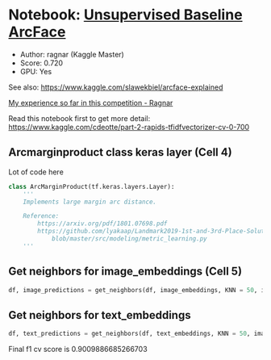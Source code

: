
# Notebook: [Unsupervised Baseline ArcFace](https://www.kaggle.com/ragnar123/unsupervised-baseline-arcface/)

- Author: ragnar (Kaggle Master)
- Score: 0.720
- GPU: Yes

See also: https://www.kaggle.com/slawekbiel/arcface-explained

[My experience so far in this competition - Ragnar](https://www.kaggle.com/c/shopee-product-matching/discussion/228794)

Read this notebook first to get more detail: https://www.kaggle.com/cdeotte/part-2-rapids-tfidfvectorizer-cv-0-700

## Arcmarginproduct class keras layer (Cell 4)

Lot of code here

```python
class ArcMarginProduct(tf.keras.layers.Layer):
    '''
    Implements large margin arc distance.

    Reference:
        https://arxiv.org/pdf/1801.07698.pdf
        https://github.com/lyakaap/Landmark2019-1st-and-3rd-Place-Solution/
            blob/master/src/modeling/metric_learning.py
    '''
```

## Get neighbors for image_embeddings (Cell 5)

```python
df, image_predictions = get_neighbors(df, image_embeddings, KNN = 50, image = True)
```

## Get neighbors for text_embeddings

```python
df, text_predictions = get_neighbors(df, text_embeddings, KNN = 50, image = False)
```

Final f1 cv score is 0.9009886685266703
